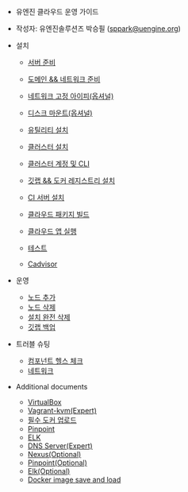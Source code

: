 - 유엔진 클라우드 운영 가이드

- 작성자: 유엔진솔루션즈 박승필 (sppark@uengine.org)

- 설치
  - [서버 준비](pre-server.md)
  - [도메인 && 네트워크 준비](pre-domain.md)
  - [네트워크 고정 아이피(옵셔널)](pre-static-ips.md)
  - [디스크 마운트(옵셔널)](pre-disk.md)

  - [유틸리티 설치](install-util.md)
  - [클러스터 설치](install-cluster.md)
  - [클러스터 계정 및 CLI](install-cluster-user.md)
  - [깃랩 && 도커 레지스트리 설치](install-gitlab.md)
  - [CI 서버 설치](install-ci.md)
  - [클라우드 패키지 빌드](install-package.md)
  - [클라우드 앱 실행](install-package-run.md)
  - [테스트](install-test.md)
  - [Cadvisor](cadvisor.md)

- 운영
  - [노드 추가](op-add-node.md)
  - [노드 삭제](op-remove-node.md)
  - [설치 완전 삭제](op-uninstall.md)
  - [깃랩 백업](op-gitlab-backup.md)
  
- 트러블 슈팅
  - [컴포넌트 헬스 체크](trouble-component.md)
  - [네트워크](trouble-network.md)  
  
- Additional documents
  - [VirtualBox](additional-virtualbox.md)
  - [Vagrant-kvm(Expert)](additional-vagrant.md)
  - [필수 도커 업로드](additional-docker-upload.md)
  - [Pinpoint](additional-pinpoint.md)
  - [ELK](additional-elk.md)
  - [DNS Server(Expert)](additional-dns.md)
  - [Nexus(Optional)](additional-nexus.md)
  - [Pinpoint(Optional)](additional-pinpoint.md)
  - [Elk(Optional)](additional-elk.md)
  - [Docker image save and load](additional-docker-image.md)

